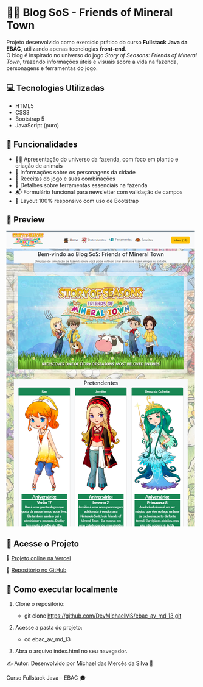 # 🧑‍🌾 Blog SoS - Friends of Mineral Town

Projeto desenvolvido como exercício prático do curso **Fullstack Java da EBAC**, utilizando apenas tecnologias **front-end**.  
O blog é inspirado no universo do jogo *Story of Seasons: Friends of Mineral Town*, trazendo informações úteis e visuais sobre a vida na fazenda, personagens e ferramentas do jogo.

## 💻 Tecnologias Utilizadas

- HTML5
- CSS3
- Bootstrap 5
- JavaScript (puro)

## 🌟 Funcionalidades

- 🧑‍🌾 Apresentação do universo da fazenda, com foco em plantio e criação de animais  
- 👥 Informações sobre os personagens da cidade  
- 🍳 Receitas do jogo e suas combinações  
- 🔧 Detalhes sobre ferramentas essenciais na fazenda  
- 📬 Formulário funcional para newsletter com validação de campos  
- 📱 Layout 100% responsivo com uso de Bootstrap

## 📸 Preview

![preview do projeto](https://raw.githubusercontent.com/DevMichaelMS/ebac_av_md_13/main/imgs/preview.png)  

## 🚀 Acesse o Projeto

🔗 [Projeto online na Vercel](https://ebac-av-md-13.vercel.app)

📁 [Repositório no GitHub](https://github.com/DevMichaelMS/ebac_av_md_13)

## 📌 Como executar localmente

1. Clone o repositório:  
   - git clone https://github.com/DevMichaelMS/ebac_av_md_13.git

2. Acesse a pasta do projeto:
   - cd ebac_av_md_13

4. Abra o arquivo index.html no seu navegador.


✍️ Autor:
Desenvolvido por Michael das Mercês da Silva 💼

Curso Fullstack Java - EBAC 🎓

